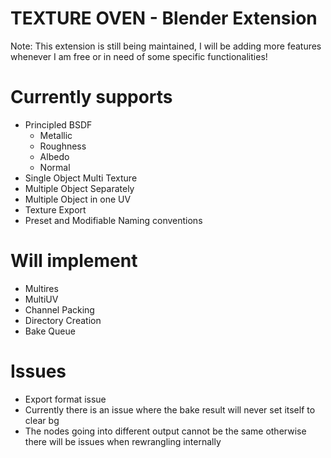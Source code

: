 # TEXTURE OVEN - Blender Extension

Note: This extension is still being maintained, I will be adding more features whenever I am free or in need of some specific functionalities!

# Currently supports 
- Principled BSDF
  - Metallic
  - Roughness
  - Albedo
  - Normal
- Single Object Multi Texture 
- Multiple Object Separately
- Multiple Object in one UV
- Texture Export
- Preset and Modifiable Naming conventions

# Will implement
- Multires
- MultiUV 
- Channel Packing 
- Directory Creation
- Bake Queue

# Issues 
- Export format issue
- Currently there is an issue where the bake result will never set itself to clear bg
- The nodes going into different output cannot be the same otherwise there will be issues when rewrangling internally